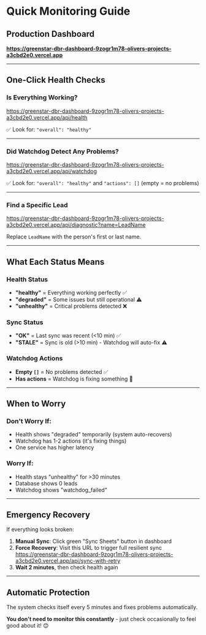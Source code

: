 # Quick Monitoring Guide

## Production Dashboard
**https://greenstar-dbr-dashboard-9zogr1m78-olivers-projects-a3cbd2e0.vercel.app**

---

## One-Click Health Checks

### Is Everything Working?
https://greenstar-dbr-dashboard-9zogr1m78-olivers-projects-a3cbd2e0.vercel.app/api/health

✅ Look for: `"overall": "healthy"`

---

### Did Watchdog Detect Any Problems?
https://greenstar-dbr-dashboard-9zogr1m78-olivers-projects-a3cbd2e0.vercel.app/api/watchdog

✅ Look for: `"overall": "healthy"` and `"actions": []` (empty = no problems)

---

### Find a Specific Lead
https://greenstar-dbr-dashboard-9zogr1m78-olivers-projects-a3cbd2e0.vercel.app/api/diagnostic?name=LeadName

Replace `LeadName` with the person's first or last name.

---

## What Each Status Means

### Health Status
- **"healthy"** = Everything working perfectly ✅
- **"degraded"** = Some issues but still operational ⚠️
- **"unhealthy"** = Critical problems detected ❌

### Sync Status
- **"OK"** = Last sync was recent (<10 min) ✅
- **"STALE"** = Sync is old (>10 min) - Watchdog will auto-fix ⚠️

### Watchdog Actions
- **Empty `[]`** = No problems detected ✅
- **Has actions** = Watchdog is fixing something 🔧

---

## When to Worry

### Don't Worry If:
- Health shows "degraded" temporarily (system auto-recovers)
- Watchdog has 1-2 actions (it's fixing things)
- One service has higher latency

### Worry If:
- Health stays "unhealthy" for >30 minutes
- Database shows 0 leads
- Watchdog shows "watchdog_failed"

---

## Emergency Recovery

If everything looks broken:

1. **Manual Sync**: Click green "Sync Sheets" button in dashboard
2. **Force Recovery**: Visit this URL to trigger full resilient sync
   https://greenstar-dbr-dashboard-9zogr1m78-olivers-projects-a3cbd2e0.vercel.app/api/sync-with-retry
3. **Wait 2 minutes**, then check health again

---

## Automatic Protection

The system checks itself every 5 minutes and fixes problems automatically.

**You don't need to monitor this constantly** - just check occasionally to feel good about it! 😊
